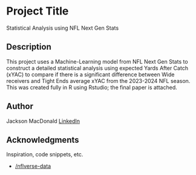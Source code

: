 # Project Title

Statistical Analysis using NFL Next Gen Stats

## Description

This project uses a Machine-Learning model from NFL Next Gen Stats to construct a detailed statistical analysis using expected Yards After Catch (xYAC) to compare if there is a significant difference between Wide receivers and Tight Ends average xYAC from the 2023-2024 NFL season. This was created fully in R using Rstudio; the final paper is attached.

## Author

Jackson MacDonald
[LinkedIn](https://www.linkedin.com/in/jackson-macdonald21)

## Acknowledgments

Inspiration, code snippets, etc.
* [/nflverse-data](https://github.com/nflverse/nflverse-data/releases/tag/nextgen_stats)
